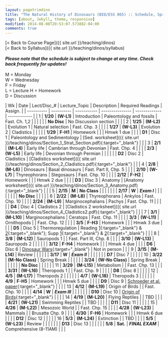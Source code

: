 ```yaml
---
layout: pagetrimdino
title: "The Natural History of Dinosaurs (BIO/ESS 065) :: Schedule, Spring 2021"
tags: [about, Jekyll, theme, responsive]
modified: 2014-08-08T20:53:07.573882-04:00
comments: true
---
```


[< Back to Course Page]({{ site.url }}/teaching/dinos)  
[< Back to Syllabus]({{ site.url }}/teaching/dinos/syllabus)  
<br>
***Please note that the schedule is subject to change at any time. Check back frequently for updates!***  
<br>
M = Monday  
W = Wednesday  
F = Friday  
L = Lecture 
H = Homework   
D = Discussion

<style>
table{
    border-collapse: collapse;
    border-spacing: 0;
    /* border:1px solid #808080; */
}

/* th{
    border:1px solid #808080;
}

td{
    border:1px solid #808080;
} */
tr:nth-child(even) {background: #B2DFEE}
tr:nth-child(odd) {background: #FFF}
</style>

| Wk | Date | Lect/Disc_# | Lecture_Topic | Description | Required Readings | Assign. |
| ---------- | ---------- | ----------- | --------------- | ------------- | ------------ |
| 1 | **1/20**       | **(W-L1)** | Introduction | Paleontology and fossils | Fast. Ch. 1,2 |     |
|  |         |  | **No Disc** | No Discussion section |  |     |
| 2 | **1/25**  | **(M-L2)** | Evolution 1 | Natural selection | Fast. Chp. 3 |     |
|  |  **1/27**  | **(W-L3)** | Evolution 2 | Cladistics |  |     |
|  | **1/29**  | **F-H1** | Homework |  |  |  Hmwk 1 due   |
|  |        | **D1** | Disc 1 | Paleontology and Sedimentology | [Sed. worksheet]({{ site.url }}/teaching/dinos/Section_1_Strat_Section.pdf){:target="_blank"} |     |
| 3 | **2/1**       | **(M-L4)** | Early life | Cambrian through Devonian | Fast. Chp. 4 |     |
|  |  **2/3**   | **(W-L5)** | Early life | Devonian through Permian |  |     |
|  |        | **D2** | Disc 2 |  Cladistics    | [Cladistics worksheet]({{ site.url }}/teaching/dinos/Section_2_Cladistics.pdf){:target="_blank"} |     |
| 4 | **2/8** | **(M-L6)** | Dinosaurs | Basal dinosaurs | Fast. Part II, Chp. 5 |    |
|  | **2/10** | **(W-L7)** | Thyreophorans | Stegosaurs | Fast. Chp. 10 |    |
|  | **2/12**  | **F-H2** | Homework |  |  |  Hmwk 2 due   |
|  |         | **D3** | Disc 3 |  Anatomy  |  [Anatomy worksheet]({{ site.url }}/teaching/dinos/Section_3_Anatomy.pdf){:target="_blank"}  |     |
| 5 | **2/15** | **M** | **No Class** |  |  |    |
|  |  | **2/17** | **W** | ***Exam I***   |  |  |    |
|  |         |  | **No Disc** |   |  |    |
| 6 | **2/22** | **(M-L8)** | Thyreophorans | Ankylos | Fast. Chp. 10 |    |
|  | **2/24** | **(M-L9)** | Marginocephalians | Pachys | Fast. Chp. 11 |    |
|  |         | **D4** | Disc 4 |  Cladistics 2  | [Cladistics 2 worksheet]({{ site.url }}/teaching/dinos/Section_4_Cladistics2.pdf){:target="_blank"}  |     |
| 7 | **3/1** | **(M-L10)** | Marginocephalians | Ceratops | Fast. Chp. 11 |    |
|  | **3/3** | **(W-L11)** | Ornithopods |  | Fast. Chp. 12 |    |
|  |  **3/5** | **F-H3** | Homework |  |  |  Hmwk 3 due   |
|  |         | **D5** | Disc 5 |  Thermoregulation   | Reading [1](https://www.wired.com/2009/07/toucanbill/){:target="_blank"} & [2](https://www.smithsonianmag.com/science-nature/armored-dinosaurs-kept-cool-labyrinth-nose-canals-180971073/){:target="_blank"}; Supp [1](https://journals.plos.org/plosone/article?id=10.1371/journal.pone.0207381){:target="_blank"} & [2](https://science.sciencemag.org/content/325/5939/468?ijkey=b5e9d5b337a93ab599c7c44bec9573a4cca5224e&keytype2=tf_ipsecsha){:target="_blank"} |    |
| 8 | **3/8** | **(M-L12)** | Sauropods 1 |  | Fast. Part III, Chp. 8 |   |
|  | **3/10** | **(W-L13)** | Sauropods 2 |  |    |    |
|  |  **3/12** | **F-H4** | Homework |  |  |  Hmwk 4 due   |
|  |         | **D6** | Disc 6 | [Dinosaur Wars](https://ucmerced.box.com/s/gtbzmxc4oou7wmki8xyj60exusqew30q){:target="_blank"}  | Not in person |    |
| 9 | **3/15** | **(M-L14)** | Review |  |  |  |
|  | **3/17** | **W** | ***Exam II*** |  |  |    |
|  |        | **D7** | Disc 7 |     |  |    |
| 10 | **3/22** | **(M-No Class)** | Spring Break |  |  |    |
|  | **3/24** | **(W-No Class)** | Spring Break |  |  |    |
|  |         | **No Disc** |  |  |   |    |
| 11 | **3/29** | **(M-L15)** | Metabolism |  | Fast. Chp. 13 |    |
|  | **3/31** | **(W-L16)** | Theropods 1 |  | Fast. Chp. 9 |    |
|  |       | **D8** | Disc 8 |    |  |   |
| 12 | **4/5** | **(M-L17)** | Theropods 2 |  |  |    |
|  | **4/7** | **(W-L18)** | Theropods 3 |  |  |    |
|  |  **4/9** | **F-H5** | Homework |  |  |  Hmwk 5 due   |
|  |         | **D9** | Disc 9 | [Schroeder et al. paper](https://ucmerced.box.com/s/08jfqfcwdtnecfzc9djh0g42w87z5gi8){:target="_blank"}  |  |  |
| 13 | **4/12** | **(M-L19)** | Origin of Birds |  | Fast. Chp. 10 | |
|  | **4/14** | **W** | ***Exam III*** |  |  |    |
|  |        | **D10** | Disc 10 | [Origin of Birds](https://ucmerced.box.com/s/yqr6fc2tci22jbheq7qmkjpr0yaqrwk8){:target="_blank"}    |  |  |
| 14 | **4/19** | **(M-L20)** | Flying Reptiles |  | TBD |    |
|  | **4/21** | **(W-L21)** | Swimming Reptiles |  | TBD |    |
|  |         | **D11** | Disc 11 |   | |  |
| 15 | **4/26** | **(M-L22)** | Mesozoic World |  | Fast. Chp. 15 |    |
|  | **4/28** | **(W-L23)** | Mammals |  | Brusatte Chp. 9 |    |
|  |  **4/30** | **F-H6** | Homework |  |  |  Hmwk 6 due   |
|  |        | **D12** | Disc 12 |   | |  |
| 16 | **5/3** | **(M-L24)** | Extinction |  | TBD |    |
|  | **5/5** | **(W-L23)** | Review |  |  |    |
|  |        | **D13** | Disc 13 |   | |  |
|  | **5/8** | **Sat.** | ***FINAL EXAM*** | Comprehensive (8-11AM)  |  |  |



<!-- | **12/8** | **(T-L26)** | Communities | Community assembly, succession | Bowman Ch. 17 |    |
| **12/10** | **(R-L27)** | Biogeography | Patterns of species diversity | Bowman Ch. 18 |    |
|     **12/11**    | **(F-D14)** | Disc 14 | Modeling colonization & extinction  | |  | -->
<!-- | **11/17** | **(T-L22)** | Disease 1 | The dynamics of disease | TBD |    |
| **11/19** | **(R-L23)** | Disease 2 | Epidemics and pandemics |  |    | -->

<!---
| **11/17** | **23-T** | Interactions | Mutualism and commensalism | Bowman Ch. 15 |    |
| **11/19** | **24-R** | Networks | Interactions across ecological networks | TBD |    |
|         | | **Disc-12** |  Analyzing ecological networks |  | HW-9 due |--->

